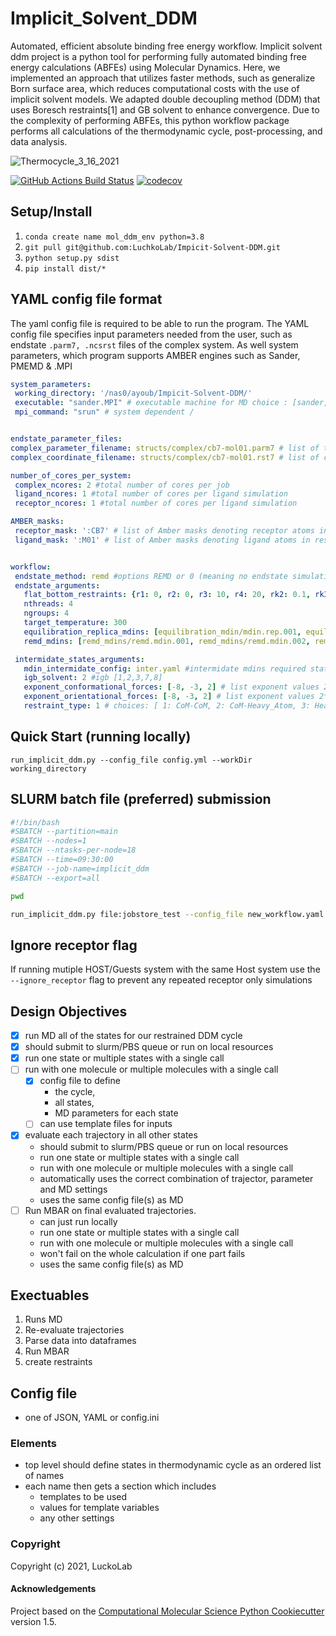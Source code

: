 Implicit_Solvent_DDM
==============================
Automated, efficient absolute binding free energy workflow. 
Implicit solvent ddm project is a python tool for performing fully automated binding free energy calculations (ABFEs) using Molecular Dynamics. Here, we implemented an approach that utilizes faster methods, such as generalize Born surface area, which reduces computational costs with the use of implicit solvent models.  We adapted double decoupling method (DDM) that uses Boresch restraints[1] and GB solvent to enhance convergence. Due to the complexity of performing ABFEs, this python workflow package  performs all calculations of the thermodynamic cycle, post-processing, and data analysis.  


![Thermocycle_3_16_2021](https://user-images.githubusercontent.com/75343244/183561767-35dc6bb4-b329-418a-a86b-b9f4717eff1d.jpg)


[//]: # (Badges)
[![GitHub Actions Build Status](https://github.com/REPLACE_WITH_OWNER_ACCOUNT/implicit_solvent_ddm/workflows/CI/badge.svg)](https://github.com/REPLACE_WITH_OWNER_ACCOUNT/implicit_solvent_ddm/actions?query=workflow%3ACI)
[![codecov](https://codecov.io/gh/REPLACE_WITH_OWNER_ACCOUNT/Implicit_Solvent_DDM/branch/master/graph/badge.svg)](https://codecov.io/gh/REPLACE_WITH_OWNER_ACCOUNT/Implicit_Solvent_DDM/branch/master)

## Setup/Install
  1. `conda create name mol_ddm_env python=3.8`
  1. `git pull git@github.com:LuchkoLab/Impicit-Solvent-DDM.git`
  2.  `python setup.py sdist`
  3.  `pip install dist/*`
 
## YAML config file format
   The yaml config file is required to be able to run the program. The YAML config file specifies input parameters needed from the user, such as endstate `.parm7, .ncsrst` files of the complex system. As well system parameters, which program supports AMBER engines such as Sander, PMEMD & .MPI
   ```yaml
   system_parameters:
    working_directory: '/nas0/ayoub/Impicit-Solvent-DDM/'
    executable: "sander.MPI" # executable machine for MD choice : [sander, sander.MPI, pmemed, pemed.MPI, pmeded.CUDA]
    mpi_command: "srun" # system dependent /
 

endstate_parameter_files:
  complex_parameter_filename: structs/complex/cb7-mol01.parm7 # list of topology file of a complex
  complex_coordinate_filename: structs/complex/cb7-mol01.rst7 # list of coordinate file of a complex  

number_of_cores_per_system:
    complex_ncores: 2 #total number of cores per job
    ligand_ncores: 1 #total number of cores per ligand simulation
    receptor_ncores: 1 #total number of cores per ligand simulation

AMBER_masks:
    receptor_mask: ':CB7' # list of Amber masks denoting receptor atoms in respected complex file
    ligand_mask: ':M01' # list of Amber masks denoting ligand atoms in respected complex file


workflow:
    endstate_method: remd #options REMD or 0 (meaning no endstate simulation will be performed just intermidates)endstate_method: REMD #options REMD, MD or 0 (meaning no endstate simulation will be performed just intermidates) 
    endstate_arguments:
      flat_bottom_restraints: {r1: 0, r2: 0, r3: 10, r4: 20, rk2: 0.1, rk3: 0.1} #r1, r2, r3, r4, rk2, rk3  
      nthreads: 4 
      ngroups: 4 
      target_temperature: 300
      equilibration_replica_mdins: [equilibration_mdin/mdin.rep.001, equilibration_mdin/mdin.rep.002, equilibration_mdin/mdin.rep.003, equilibration_mdin/mdin.rep.004]
      remd_mdins: [remd_mdins/remd.mdin.001, remd_mdins/remd.mdin.002, remd_mdins/remd.mdin.003, remd_mdins/remd.mdin.004]

    intermidate_states_arguments:
      mdin_intermidate_config: inter.yaml #intermidate mdins required states 3-8
      igb_solvent: 2 #igb [1,2,3,7,8]
      exponent_conformational_forces: [-8, -3, 2] # list exponent values 2**p 
      exponent_orientational_forces: [-8, -3, 2] # list exponent values 2**p 
      restraint_type: 1 # choices: [ 1: CoM-CoM, 2: CoM-Heavy_Atom, 3: Heavy_Atom-Heavy_Atom, must be 1, 2 or 3 ]
```

## Quick Start (running locally) 

   `run_implicit_ddm.py --config_file config.yml --workDir working_directory`

## SLURM batch file (preferred) submission 
```bash
#!/bin/bash
#SBATCH --partition=main
#SBATCH --nodes=1
#SBATCH --ntasks-per-node=18
#SBATCH --time=09:30:00
#SBATCH --job-name=implicit_ddm
#SBATCH --export=all

pwd

run_implicit_ddm.py file:jobstore_test --config_file new_workflow.yaml 
```
## Ignore receptor flag
 If running mutiple HOST/Guests system with the same Host system use the `--ignore_receptor` flag to prevent any repeated receptor only simulations 


## Design Objectives

- [x] run MD all of the states for our restrained DDM cycle
- [x] should submit to slurm/PBS queue or run on local resources
- [x] run one state or multiple states with a single call
- [ ] run with one molecule or multiple molecules with a single call
    - [x] config file to define 
        * the cycle,
        * all states,
        * MD parameters for each state
    - [ ] can use template files for inputs
- [x] evaluate each trajectory in all other states
    * should submit to slurm/PBS queue or run on local resources
    * run one state or multiple states with a single call
    * run with one molecule or multiple molecules with a single call
    * automatically uses the correct combination of trajector, parameter and MD settings
    * uses the same config file(s) as MD
- [ ] Run MBAR on final evaluated trajectories.
    * can just run locally
    * run one state or multiple states with a single call
    * run with one molecule or multiple molecules with a single call
    * won't fail on the whole calculation if one part fails
    * uses the same config file(s) as MD

## Exectuables

1. Runs MD
2. Re-evaluate trajectories
3. Parse data into dataframes
4. Run MBAR
5. create restraints

## Config file

* one of JSON, YAML or config.ini

### Elements

* top level should define states in thermodynamic cycle as an ordered list of names
* each name then gets a section which includes
    * templates to be used
    * values for template variables
    * any other settings 

### Copyright

Copyright (c) 2021, LuckoLab


#### Acknowledgements
 
Project based on the 
[Computational Molecular Science Python Cookiecutter](https://github.com/molssi/cookiecutter-cms) version 1.5.
